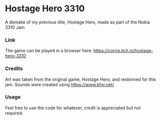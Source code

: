 # Hostage Hero 3310
A demake of my previous title, Hostage Hero, made as part of the Nokia 3310 Jam

### Link
The game can be played in a browser here: https://corrie.itch.io/hostage-hero-3310

### Credits
Art was taken from the original game, Hostage Hero, and reskinned for this jam.
Sounds were created using https://www.bfxr.net/

### Usage
Feel free to use the code for whatever, credit is appreciated but not required. 
